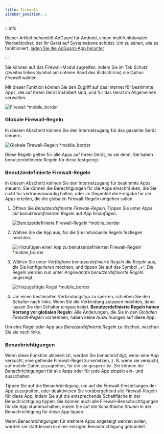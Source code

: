 ```yaml
---
title: Firewall
sidebar_position: 1
---
```


:::info

Dieser Artikel behandelt AdGuard für Android, einem multifunktionalen Werbeblocker, der Ihr Gerät auf Systemebene schützt. Um zu sehen, wie es funktioniert, [laden Sie die AdGuard-App herunter](https://agrd.io/download-kb-adblock)

:::

Sie können auf das Firewall-Modul zugreifen, indem Sie im Tab _Schutz_ (zweites linkes Symbol am unteren Rand des Bildschirms) die Option _Firewall_ wählen.

Mit dieser Funktion können Sie den Zugriff auf das Internet für bestimmte Apps, die auf Ihrem Gerät installiert sind, und für das Gerät im Allgemeinen verwalten.

![Firewall \*mobile\_border](https://cdn.adtidy.org/blog/new/gdn94firewall.png)

### Globale Firewall-Regeln

In diesem Abschnitt können Sie den Internetzugang für das gesamte Gerät steuern.

![Globale Firewall-Regeln \*mobile\_border](https://cdn.adtidy.org/blog/new/4zx2nhglobal_rules.png)

Diese Regeln gelten für alle Apps auf Ihrem Gerät, es sei denn, Sie haben benutzerdefinierte Regeln für diese festgelegt.

### Benutzerdefinierte Firewall-Regeln

In diesem Abschnitt können Sie den Internetzugang für bestimmte Apps steuern. Sie können die Berechtigungen für die Apps einschränken, die Sie nicht für vertrauenswürdig halten, oder im Gegenteil die Freigabe für die Apps erteilen, die die globalen Firewall-Regeln umgehen sollen.

1. Öffnen Sie _Benutzerdefinierte Firewall-Regeln_. Tippen Sie unter _Apps mit benutzerdefinierten Regeln_ auf _App hinzufügen_.

   ![Benutzerdefinierte Firewall-Regeln \*mobile\_border](https://cdn.adtidy.org/blog/new/qkxpecustom_rules.png)

2. Wählen Sie die App aus, für die Sie individuelle Regeln festlegen möchten.

   ![Hinzufügen einer App zu benutzerdefinierten Firewall-Regeln \*mobile\_border](https://cdn.adtidy.org/blog/new/2db47fadding_app.png)

3. Wählen Sie unter _Verfügbare benutzerdefinierte Regeln_ die Regeln aus, die Sie konfigurieren möchten, und tippen Sie auf das Symbol „+“. Die Regeln werden nun unter _Angewandte benutzerdefinierte Regeln_ angezeigt.

   ![Hinzugefügte Regel \*mobile\_border](https://cdn.adtidy.org/blog/new/6fzjladded_rule.png)

4. Um einen bestimmten Verbindungstyp zu sperren, schieben Sie den Schalter nach links. Wenn Sie die Verbindung zulassen möchten, dann lassen Sie den Schalter eingeschaltet. **Benutzerdefinierte Regeln haben Vorrang vor globalen Regeln**: Alle Änderungen, die Sie in den _Globalen Firewall-Regeln_ vornehmen, haben keine Auswirkungen auf diese App.

Um eine Regel oder App aus _Benutzerdefinierte Regeln_ zu löschen, wischen Sie sie nach links.

### Benachrichtigungen

Wenn diese Funktion aktiviert ist, werden Sie benachrichtigt, wenn eine App versucht, eine geltende Firewall-Regel zu verletzen, z. B. wenn sie versucht, auf mobile Daten zuzugreifen, für die sie gesperrt ist. Sie können die Benachrichtigungen für alle Apps oder für jede App einzeln ein- und ausschalten.

Tippen Sie auf die Benachrichtigung, um auf die Firewall-Einstellungen der App zuzugreifen, oder deaktivieren Sie vorübergehend alle Firewall-Regeln für diese App, indem Sie auf die entsprechende Schaltfläche in der Benachrichtigung tippen. Sie können auch alle Firewall-Benachrichtigungen für die App stummschalten, indem Sie auf die Schaltfläche _Stumm_ in der Benachrichtigung für diese App tippen.

Wenn Benachrichtigungen für mehrere Apps angezeigt werden sollen, werden sie stattdessen in einer einzigen Benachrichtigung gebündelt.
